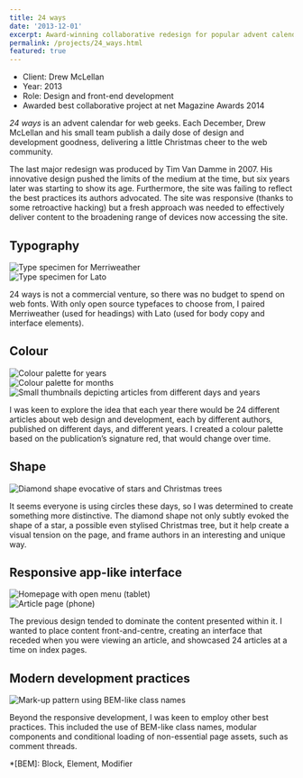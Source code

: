 ```yaml
---
title: 24 ways
date: '2013-12-01'
excerpt: Award-winning collaborative redesign for popular advent calendar for web geeks.
permalink: /projects/24_ways.html
featured: true
---
```

* Client: Drew McLellan
* Year: 2013
* Role: Design and front-end development
* Awarded best collaborative project at net Magazine Awards 2014

_24 ways_ is an advent calendar for web geeks. Each December, Drew McLellan and his small team publish a daily dose of design and development goodness, delivering a little Christmas cheer to the web community.

The last major redesign was produced by Tim Van Damme in 2007. His innovative design pushed the limits of the medium at the time, but six years later was starting to show its age. Furthermore, the site was failing to reflect the best practices its authors advocated. The site was responsive (thanks to some retroactive hacking) but a fresh approach was needed to effectively deliver content to the broadening range of devices now accessing the site.

## Typography
![Type specimen for Merriweather]()  
![Type specimen for Lato]()

24 ways is not a commercial venture, so there was no budget to spend on web fonts. With only open source typefaces to choose from, I paired Merriweather (used for headings) with Lato (used for body copy and interface elements).

## Colour
![Colour palette for years]()  
![Colour palette for months]()  
![Small thumbnails depicting articles from different days and years]()

I was keen to explore the idea that each year there would be 24 different articles about web design and development, each by different authors, published on different days, and different years. I created a colour palette based on the publication’s signature red, that would change over time.

## Shape
![Diamond shape evocative of stars and Christmas trees]()

It seems everyone is using circles these days, so I was determined to create something more distinctive. The diamond shape not only subtly evoked the shape of a star, a possible even stylised Christmas tree, but it help create a visual tension on the page, and frame authors in an interesting and unique way.

## Responsive app-like interface
![Homepage with open menu (tablet)]()  
![Article page (phone)]()

The previous design tended to dominate the content presented within it. I wanted to place content front-and-centre, creating an interface that receded when you were viewing an article, and showcased 24 articles at a time on index pages.

## Modern development practices
![Mark-up pattern using BEM-like class names]()

Beyond the responsive development, I was keen to employ other best practices. This included the use of BEM-like class names, modular components and conditional loading of non-essential page assets, such as comment threads.

*[BEM]: Block, Element, Modifier